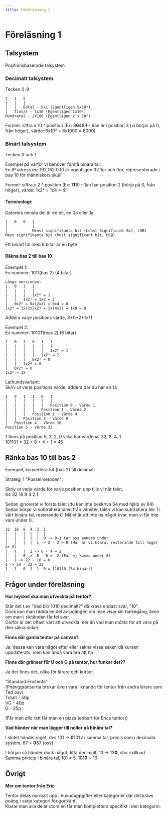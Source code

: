 ```yaml
---
title: Föreläsning 1
---
```


# Föreläsning 1

## Talsystem

Positionsbaserade talsystem

### Decimalt talsystem

Tecken 0-9

```
2   1   5
|   |   |
|   |   Ental - 5x1 (Egentligen 5x10⁰)
|   Tiotal - 1x10 (Egentligen 1x10¹)
Hundratal - 2x100 (Egentligen 2 x 10²)
```

Formel: siffra x 10 ^ position (Ex: 8**6**489 - 6an är i position 3 (vi börjar på 0, från höger), värde: 6x10³ = 6x1000 = 6000)

### Binärt talsystem

Tecken 0 och 1

Exempel på varför vi behöver förstå binära tal:  
En IP adress ex: 192.162.0.10 är egentligen 32 1or och 0or, representerade i bas 10 för människors skull

Formel: siffra x 2 ^ position (Ex: 1**1**10 - 1an har position 2 (börja på 0, från höger), värde: 1x2² = 1x4 = 4)

#### Terminologi:

Datorers minsta del är en bit, en 0a eller 1a.

```
1   0   0   1
|           |
|           Minst signifikanta bit (Least Significant Bit, LSB)
Mest signifikanta bit (Most significant bit, MSB)
```

Ett binärt tal med 8 bitar är en byte

#### Räkna bas 2 till bas 10

Exempel 1:  
Ex nummer: 1011(bas 2) (4 bitar)

```
Långa versionen:
1   0   1   1
|   |   |   |
|   |   |   1x2⁰ = 1
|   |   1x2¹ = 1x2 = 2
|   0x2² = 0x(2x2) = 0x4 = 0
1x2³ = 1x(2x2x2) = 1x(4x2) = 1x8 = 8
```

Addera varje positions värde, 8+0+2+1=11

Exempel 2:  
Ex nummer: 101011(bas 2) (6 bitar)

```
1   0   1   0   1   1
|   |   |   |   |   |
|   |   |   |   |   1x2⁰ = 1
|   |   |   |   1x2¹ = 2
|   |   |   0x2² = 0
|   |   1x2³ = 8
|   0x2⁴ = 0
1x2⁵ = 32
```

Lathundsvariant:  
Skriv ut varje positions värde, addera där du har en 1a

```
1   0   1   1   0   1
|   |   |   |   |   |
|   |   |   |   |   Position 0 - Värde 1
|   |   |   |   Position 1 - Värde 2
|   |   |   Position 2 - Värde 4
|   |   Position 3 - Värde 8
|   Position 4 - Värde 16
Position 5 - Värde 32
```

1 finns på position 5, 3, 2, 0 vilka har värdena: 32, 8, 4, 1  
101101 = 32 + 8 + 4 + 1 = 45

## Ränka bas 10 till bas 2

Exempel, konvertera 54 (bas 2) till decimalt

Strategi 1 "Pusselmetoden":

Skriv ut varje värde för varje position upp tills vi når talet.  
64 32 16 8 4 2 1

Sedan ignorerar vi första talet (du kan inte beskriva 54 med hjälp av 64)  
Sedan börjar vi subtrahera talen från vänster, talen vi kan subtrahera blir 1 i vårt binära tal, resterande 0. Målet är att inte ha något kvar, men vi får inte vara under 0.

```
32  16  8  4  2  1
|   |   |  |  |  |
|   |   |  |  |  0 -> 0-1 tar oss annars under
|   |   |  |  1 -> 2 - 2 = 0 (Här är vi klara, resterande till höger är 0)
|   |   |  1 -> 6 - 4 = 2
|   |   0 ->  8 - 6 = -2 (Får ej komma under 0)
|   1 -> 22 - 16 = 6
1 -> 54 - 32 = 22
1   1   0  1  1  0 = 110110 (54 binärt)
```

## Frågor under föreläsning

**Hur mycket ska man utveckla på tentor?**

Står det t.ex "Vad blir 1010 decimalt?" då krävs endast svar, "10".  
Dock kan man rädda en del av poängen om man visar sin tankegång, även om man i slutändan får fel svar.  
Därför är det oftast värt att utveckla mer än vad man _måste_ för att vara på den säkra sidan.

**Finns där gamla tentor på canvas?**

Ja, dessa kan vara något efter eller sakna vissa saker, då kursen uppdaterats, men kan ändå vara bra att ha

**Finns där gränser för U och G på tentor, hur funkar det??**

Ja det finns det, olika för lärare och kurser.

"Standard Erictenta"  
(Poänggränserna brukar även vara liknande för tentor från andra lärare som Ted osv)  
Totalt - 50p  
VG - 40p  
G - 25p

(Får man _alla_ rätt får man en pizza (enbart för Erics tentor))

**Vad händer när man lägger till nollor på binära tal?**

I slutet händer inget, dvs 101 -> **0**101 är samma tal, precis som i decimala system, 67 = **0**67 (osv)

I början så händer dock något, titta decimalt, 13 -> 13**0**, stor skillnad.  
Samma princip i binära tal, 101 = 5, 101**0** = 10

## Övrigt

**Mer om tentor från Eric**

Tentor delas normalt upp i huvuduppgifter eller kategorier där det krävs poäng i varje kategori för godkänt.  
Klarar man alla delar utom en får man komplettera specifikt i den kategorin.
